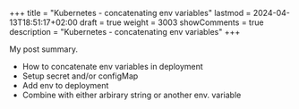 +++
title = "Kubernetes - concatenating env variables"
lastmod = 2024-04-13T18:51:17+02:00
draft = true
weight = 3003
showComments = true
description = "Kubernetes - concatenating env variables"
+++

My post summary.

<!--more-->

-   How to concatenate env variables in deployment
-   Setup secret and/or configMap
-   Add env to deployment
-   Combine with either arbirary string or another env. variable
